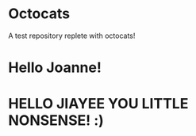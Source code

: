 # Octocats
A test repository replete with octocats!
# Hello Joanne!
# HELLO JIAYEE YOU LITTLE NONSENSE! :)
